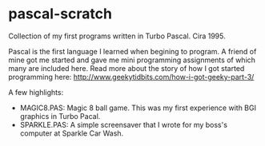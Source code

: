 pascal-scratch
==============

Collection of my first programs written in Turbo Pascal.  Cira 1995.

Pascal is the first language I learned when begining to program.  A friend of mine got me started and gave me mini 
programming assignments of which many are included here.  Read more about the story of how I got started programming here: http://www.geekytidbits.com/how-i-got-geeky-part-3/

A few highlights:

- MAGIC8.PAS: Magic 8 ball game.  This was my first experience with BGI graphics in Turbo Pacal.
- SPARKLE.PAS: A simple screensaver that I wrote for my boss's computer at Sparkle Car Wash.
